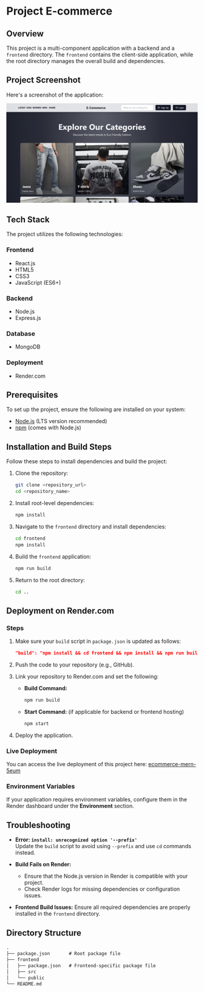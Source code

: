 # Project E-commerce

## Overview

This project is a multi-component application with a backend and a `frontend` directory. The `frontend` contains the client-side application, while the root directory manages the overall build and dependencies.

## Project Screenshot

Here's a screenshot of the application:

![Project Screenshot](frontend/public/ecommerce.png)


## Tech Stack

The project utilizes the following technologies:

### Frontend

- React.js
- HTML5
- CSS3
- JavaScript (ES6+)

### Backend

- Node.js
- Express.js

### Database

- MongoDB

### Deployment

- Render.com

## Prerequisites

To set up the project, ensure the following are installed on your system:

- [Node.js](https://nodejs.org/) (LTS version recommended)
- [npm](https://www.npmjs.com/) (comes with Node.js)

## Installation and Build Steps

Follow these steps to install dependencies and build the project:

1. Clone the repository:

   ```bash
   git clone <repository_url>
   cd <repository_name>
   ```

2. Install root-level dependencies:

   ```bash
   npm install
   ```

3. Navigate to the `frontend` directory and install dependencies:

   ```bash
   cd frontend
   npm install
   ```

4. Build the `frontend` application:

   ```bash
   npm run build
   ```

5. Return to the root directory:
   ```bash
   cd ..
   ```

## Deployment on Render.com

### Steps

1. Make sure your `build` script in `package.json` is updated as follows:

   ```json
   "build": "npm install && cd frontend && npm install && npm run build"
   ```

2. Push the code to your repository (e.g., GitHub).

3. Link your repository to Render.com and set the following:

   - **Build Command:**
     ```bash
     npm run build
     ```
   - **Start Command:** (if applicable for backend or frontend hosting)
     ```bash
     npm start
     ```

4. Deploy the application.

### Live Deployment

You can access the live deployment of this project here: [ecommerce-mern-5eum](https://ecommerce-mern-5eum.onrender.com/)

### Environment Variables

If your application requires environment variables, configure them in the Render dashboard under the **Environment** section.

## Troubleshooting

- **Error: `install: unrecognized option '--prefix'`**  
  Update the `build` script to avoid using `--prefix` and use `cd` commands instead.

- **Build Fails on Render:**

  - Ensure that the Node.js version in Render is compatible with your project.
  - Check Render logs for missing dependencies or configuration issues.

- **Frontend Build Issues:**
  Ensure all required dependencies are properly installed in the `frontend` directory.

## Directory Structure

```
.
├── package.json       # Root package file
├── frontend
│   ├── package.json   # Frontend-specific package file
│   ├── src
│   └── public
└── README.md
```
